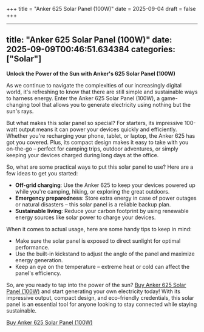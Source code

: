 +++
title = "Anker 625 Solar Panel (100W)"
date = 2025-09-04
draft = false
+++

---
title: "Anker 625 Solar Panel (100W)"
date: 2025-09-09T00:46:51.634384
categories: ["Solar"]
---
**Unlock the Power of the Sun with Anker's 625 Solar Panel (100W)**

As we continue to navigate the complexities of our increasingly digital world, it's refreshing to know that there are still simple and sustainable ways to harness energy. Enter the Anker 625 Solar Panel (100W), a game-changing tool that allows you to generate electricity using nothing but the sun's rays.

But what makes this solar panel so special? For starters, its impressive 100-watt output means it can power your devices quickly and efficiently. Whether you're recharging your phone, tablet, or laptop, the Anker 625 has got you covered. Plus, its compact design makes it easy to take with you on-the-go – perfect for camping trips, outdoor adventures, or simply keeping your devices charged during long days at the office.

So, what are some practical ways to put this solar panel to use? Here are a few ideas to get you started:

* **Off-grid charging**: Use the Anker 625 to keep your devices powered up while you're camping, hiking, or exploring the great outdoors.
* **Emergency preparedness**: Store extra energy in case of power outages or natural disasters – this solar panel is a reliable backup plan.
* **Sustainable living**: Reduce your carbon footprint by using renewable energy sources like solar power to charge your devices.

When it comes to actual usage, here are some handy tips to keep in mind:

* Make sure the solar panel is exposed to direct sunlight for optimal performance.
* Use the built-in kickstand to adjust the angle of the panel and maximize energy generation.
* Keep an eye on the temperature – extreme heat or cold can affect the panel's efficiency.

So, are you ready to tap into the power of the sun? [Buy Anker 625 Solar Panel (100W)](https://www.amazon.com/dp/B0BX9FCSQQ) and start generating your own electricity today! With its impressive output, compact design, and eco-friendly credentials, this solar panel is an essential tool for anyone looking to stay connected while staying sustainable.

[Buy Anker 625 Solar Panel (100W)](https://www.amazon.com/dp/B0BX9FCSQQ)
